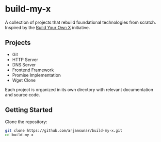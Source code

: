 # build-my-x

A collection of projects that rebuild foundational technologies from scratch. Inspired by the [Build Your Own X](https://github.com/codecrafters-io/build-your-own-x) initiative.

## Projects

- Git
- HTTP Server
- DNS Server
- Frontend Framework
- Promise Implementation
- Wget Clone

Each project is organized in its own directory with relevant documentation and source code.

## Getting Started

Clone the repository:

```bash
git clone https://github.com/arjansunar/build-my-x.git
cd build-my-x

```
